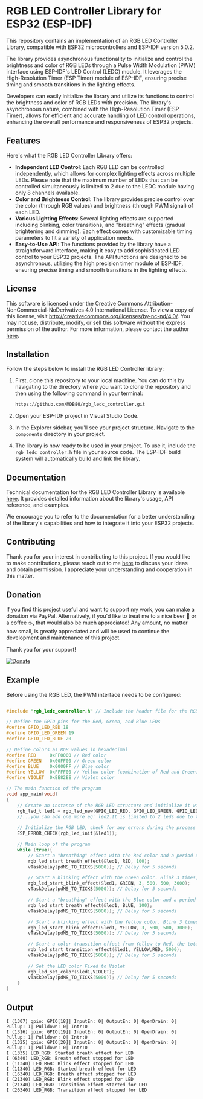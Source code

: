 # RGB LED Controller Library for ESP32 (ESP-IDF)

This repository contains an implementation of an RGB LED Controller Library, compatible with ESP32 microcontrollers and ESP-IDF version 5.0.2.

The library provides asynchronous functionality to initialize and control the brightness and color of RGB LEDs through a Pulse Width Modulation (PWM) interface using ESP-IDF's LED Control (LEDC) module. It leverages the High-Resolution Timer (ESP Timer) module of ESP-IDF, ensuring precise timing and smooth transitions in the lighting effects.

Developers can easily initialize the library and utilize its functions to control the brightness and color of RGB LEDs with precision. The library's asynchronous nature, combined with the High-Resolution Timer (ESP Timer), allows for efficient and accurate handling of LED control operations, enhancing the overall performance and responsiveness of ESP32 projects.

## Features

Here's what the RGB LED Controller Library offers:

- **Independent LED Control**: Each RGB LED can be controlled independently, which allows for complex lighting effects across multiple LEDs. Please note that the maximum number of LEDs that can be controlled simultaneously is limited to 2 due to the LEDC module having only 8 channels available.
- **Color and Brightness Control**: The library provides precise control over the color (through RGB values) and brightness (through PWM signal) of each LED.
- **Various Lighting Effects**: Several lighting effects are supported including blinking, color transitions, and "breathing" effects (gradual brightening and dimming). Each effect comes with customizable timing parameters to fit a variety of application needs.
- **Easy-to-Use API**: The functions provided by the library have a straightforward interface, making it easy to add sophisticated LED control to your ESP32 projects. The API functions are designed to be asynchronous, utilizing the high precision timer module of ESP-IDF, ensuring precise timing and smooth transitions in the lighting effects.


## License

This software is licensed under the Creative Commons Attribution-NonCommercial-NoDerivatives 4.0 International License. To view a copy of this license, visit http://creativecommons.org/licenses/by-nc-nd/4.0/. You may not use, distribute, modify, or sell this software without the express permission of the author. For more information, please contact the author [here](mailto:massimodallabona@gmail.com).

## Installation

Follow the steps below to install the RGB LED Controller library:

1. First, clone this repository to your local machine. You can do this by navigating to the directory where you want to clone the repository and then using the following command in your terminal: 

    ```bash
    https://github.com/MDB80/rgb_ledc_controller.git
    ```

2. Open your ESP-IDF project in Visual Studio Code.

3. In the Explorer sidebar, you'll see your project structure. Navigate to the `components` directory in your project.

4. The library is now ready to be used in your project. To use it, include the `rgb_ledc_controller.h` file in your source code. The ESP-IDF build system will automatically build and link the library.

## Documentation

Technical documentation for the RGB LED Controller Library is available [here](html/index.html). It provides detailed information about the library's usage, API reference, and examples.

We encourage you to refer to the documentation for a better understanding of the library's capabilities and how to integrate it into your ESP32 projects.


## Contributing

Thank you for your interest in contributing to this project. If you would like to make contributions, please reach out to me [here](mailto:massimodallabona@gmail.com) to discuss your ideas and obtain permission. I appreciate your understanding and cooperation in this matter.

## Donation

If you find this project useful and want to support my work, you can make a donation via PayPal. Alternatively, if you'd like to treat me to a nice beer 🍺 or a coffee ☕, that would also be much appreciated! Any amount, no matter how small, is greatly appreciated and will be used to continue the development and maintenance of this project.

Thank you for your support!

[![Donate](https://www.paypalobjects.com/en_US/i/btn/btn_donateCC_LG.gif)](https://www.paypal.com/donate/?hosted_button_id=RHJS8QKDZBNVN)


## Example

Before using the RGB LED, the PWM interface needs to be configured:

```c

#include "rgb_ledc_controller.h" // Include the header file for the RGB LED functions

// Define the GPIO pins for the Red, Green, and Blue LEDs
#define GPIO_LED_RED 18  
#define GPIO_LED_GREEN 19
#define GPIO_LED_BLUE 20 

// Define colors as RGB values in hexadecimal
#define RED     0xFF0000 // Red color
#define GREEN   0x00FF00 // Green color
#define BLUE    0x0000FF // Blue color
#define YELLOW  0xFFFF00 // Yellow color (combination of Red and Green)
#define VIOLET  0xEE82EE // Violet color

// The main function of the program
void app_main(void)
{
    // Create an instance of the RGB LED structure and initialize it with the defined GPIO pins and LEDC channels
    rgb_led_t led1 = rgb_led_new(GPIO_LED_RED, GPIO_LED_GREEN, GPIO_LED_BLUE, LEDC_CHANNEL_0, LEDC_CHANNEL_1, LEDC_CHANNEL_2);
    //...you can add one more eg: led2.It is limited to 2 leds due to the LEDC module having only 8 channels available.
    
    // Initialize the RGB LED, check for any errors during the process
    ESP_ERROR_CHECK(rgb_led_init(&led1));

    // Main loop of the program
    while (true){
        // Start a "breathing" effect with the Red color and a period of 100ms
        rgb_led_start_breath_effect(&led1, RED, 100);
        vTaskDelay(pdMS_TO_TICKS(5000)); // Delay for 5 seconds

        // Start a blinking effect with the Green color. Blink 3 times, each blink lasts 500ms, and the time between blinks is 500ms. The total effect duration is 3000ms.
        rgb_led_start_blink_effect(&led1, GREEN, 3, 500, 500, 3000);
        vTaskDelay(pdMS_TO_TICKS(5000)); // Delay for 5 seconds

        // Start a "breathing" effect with the Blue color and a period of 100ms
        rgb_led_start_breath_effect(&led1, BLUE, 100);
        vTaskDelay(pdMS_TO_TICKS(5000)); // Delay for 5 seconds

        // Start a blinking effect with the Yellow color. Blink 3 times, each blink lasts 500ms, and the time between blinks is 500ms. The total effect duration is 3000ms.
        rgb_led_start_blink_effect(&led1, YELLOW, 3, 500, 500, 3000);
        vTaskDelay(pdMS_TO_TICKS(5000)); // Delay for 5 seconds

        // Start a color transition effect from Yellow to Red, the total effect duration is 5000ms.
        rgb_led_start_transition_effect(&led1, YELLOW,RED, 5000);
        vTaskDelay(pdMS_TO_TICKS(5000)); // Delay for 5 seconds

        // Set the LED color Fixed to Violet
        rgb_led_set_color(&led1,VIOLET);
        vTaskDelay(pdMS_TO_TICKS(5000)); // Delay for 5 seconds
    }
}
```
## Output
```
I (1307) gpio: GPIO[18]| InputEn: 0| OutputEn: 0| OpenDrain: 0| Pullup: 1| Pulldown: 0| Intr:0
I (1316) gpio: GPIO[19]| InputEn: 0| OutputEn: 0| OpenDrain: 0| Pullup: 1| Pulldown: 0| Intr:0
I (1325) gpio: GPIO[20]| InputEn: 0| OutputEn: 0| OpenDrain: 0| Pullup: 1| Pulldown: 0| Intr:0
I (1335) LED_RGB: Started breath effect for LED
I (6340) LED_RGB: Breath effect stopped for LED
I (11340) LED_RGB: Blink effect stopped for LED
I (11340) LED_RGB: Started breath effect for LED
I (16340) LED_RGB: Breath effect stopped for LED
I (21340) LED_RGB: Blink effect stopped for LED
I (21340) LED_RGB: Transition effect started for LED
I (26340) LED_RGB: Transition effect stopped for LED
```

